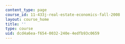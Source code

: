 ```yaml
---
content_type: page
course_id: 11-433j-real-estate-economics-fall-2008
layout: course_home
title: ''
type: course
uid: dcd4a6ea-f654-0032-240e-4edfb93c0659
---
```

